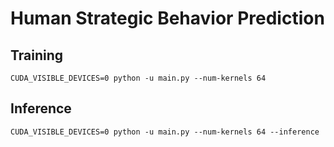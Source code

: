 # Human Strategic Behavior Prediction

## Training

```
CUDA_VISIBLE_DEVICES=0 python -u main.py --num-kernels 64
```

## Inference

```
CUDA_VISIBLE_DEVICES=0 python -u main.py --num-kernels 64 --inference
```